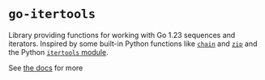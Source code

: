 # `go-itertools`

Library providing functions for working with Go 1.23 sequences and iterators.
Inspired by some built-in Python functions like
[`chain`](https://docs.python.org/3/library/functions.html#chain) and
[`zip`](https://docs.python.org/3/library/functions.html#zip) and the Python
[`itertools` module](https://docs.python.org/3/library/itertools.html).

See [the
docs](https://pkg.go.dev/github.com/matthewhughes934/go-itertools/itertools) for
more
